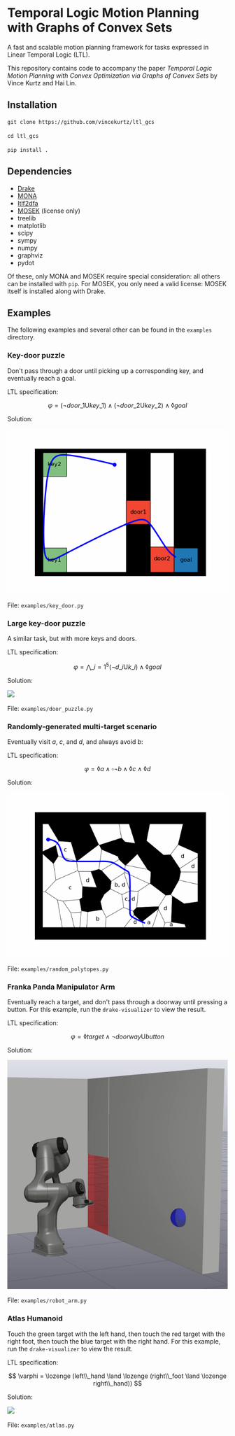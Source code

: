 # Temporal Logic Motion Planning with Graphs of Convex Sets

A fast and scalable motion planning framework for tasks expressed in Linear Temporal Logic (LTL). 

This repository contains code to accompany the paper *Temporal Logic Motion
Planning with Convex Optimization via Graphs of Convex Sets* by Vince Kurtz and
Hai Lin. 

## Installation

```
git clone https://github.com/vincekurtz/ltl_gcs

cd ltl_gcs

pip install .
```

## Dependencies

- [Drake](https://drake.mit.edu/)
- [MONA](https://www.brics.dk/mona/download.html)
- [ltlf2dfa](https://github.com/whitemech/LTLf2DFA)
- [MOSEK](https://www.mosek.com/) (license only)
- treelib
- matplotlib
- scipy
- sympy
- numpy
- graphviz
- pydot

Of these, only MONA and MOSEK require special consideration: all others can be
installed with `pip`. For MOSEK, you only need a valid license: MOSEK itself is
installed along with Drake. 

## Examples

The following examples and several other can be found in the `examples`
directory.

### Key-door puzzle

Don't pass through a door until picking up a corresponding key, and eventually
reach a goal.

LTL specification:

$$
\varphi = (\lnot door\_1 \mathsf{U} key\_1) \land (\lnot door\_2 \mathsf{U} key\_2) \land \lozenge goal
$$

Solution:

![](media/key_door.gif)

File: `examples/key_door.py`

### Large key-door puzzle

A similar task, but with more keys and doors. 

LTL specification:

$$
\varphi = \bigwedge\_{i=1}^5 (\lnot d\_i \mathsf{U} k\_i) \land \lozenge goal
$$

Solution:

![](media/door_puzzle.gif)

File: `examples/door_puzzle.py`

### Randomly-generated multi-target scenario

Eventually visit $a$, $c$, and $d$, and always avoid $b$:

LTL specification:

$$
\varphi = \lozenge a \land \square \lnot b \land \lozenge c \land \lozenge d
$$

Solution:

![](media/random_polytopes.gif)

File: `examples/random_polytopes.py`

### Franka Panda Manipulator Arm

Eventually reach a target, and don't pass through a doorway until pressing a button. For this example, run the `drake-visualizer` to view the result. 

LTL specification:

$$
\varphi = \lozenge target \land \lnot doorway \mathsf{U} button
$$

Solution:

![](media/robot_arm.gif)

File: `examples/robot_arm.py`

### Atlas Humanoid

Touch the green target with the left hand, then touch the red target with the right foot, then touch the blue target with the right hand. For this example, run the `drake-visualizer` to view the result. 

LTL specification:

$$
\varphi = \lozenge (left\\_hand \land \lozenge (right\\_foot \land \lozenge right\\_hand))
$$

Solution:

![](media/atlas.gif)

File: `examples/atlas.py`


